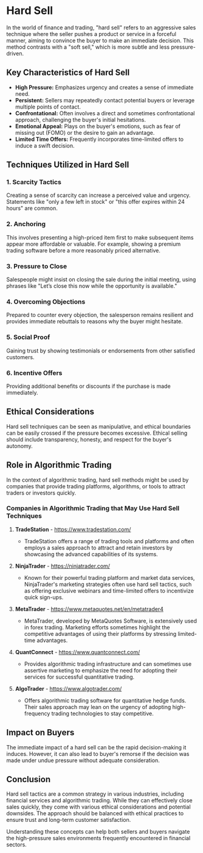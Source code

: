 # Hard Sell

In the world of finance and trading, "hard sell" refers to an aggressive sales technique where the seller pushes a product or service in a forceful manner, aiming to convince the buyer to make an immediate decision. This method contrasts with a "soft sell," which is more subtle and less pressure-driven. 

## Key Characteristics of Hard Sell

- **High Pressure:** Emphasizes urgency and creates a sense of immediate need.
- **Persistent:** Sellers may repeatedly contact potential buyers or leverage multiple points of contact.
- **Confrontational:** Often involves a direct and sometimes confrontational approach, challenging the buyer's initial hesitations.
- **Emotional Appeal:** Plays on the buyer's emotions, such as fear of missing out (FOMO) or the desire to gain an advantage.
- **Limited Time Offers:** Frequently incorporates time-limited offers to induce a swift decision.

## Techniques Utilized in Hard Sell

### 1. Scarcity Tactics
Creating a sense of scarcity can increase a perceived value and urgency. Statements like "only a few left in stock" or "this offer expires within 24 hours" are common.

### 2. Anchoring
This involves presenting a high-priced item first to make subsequent items appear more affordable or valuable. For example, showing a premium trading software before a more reasonably priced alternative.

### 3. Pressure to Close
Salespeople might insist on closing the sale during the initial meeting, using phrases like "Let’s close this now while the opportunity is available."

### 4. Overcoming Objections
Prepared to counter every objection, the salesperson remains resilient and provides immediate rebuttals to reasons why the buyer might hesitate.

### 5. Social Proof
Gaining trust by showing testimonials or endorsements from other satisfied customers.

### 6. Incentive Offers
Providing additional benefits or discounts if the purchase is made immediately.

## Ethical Considerations

Hard sell techniques can be seen as manipulative, and ethical boundaries can be easily crossed if the pressure becomes excessive. Ethical selling should include transparency, honesty, and respect for the buyer's autonomy.

## Role in Algorithmic Trading

In the context of algorithmic trading, hard sell methods might be used by companies that provide trading platforms, algorithms, or tools to attract traders or investors quickly. 

### Companies in Algorithmic Trading that May Use Hard Sell Techniques

1. **TradeStation** - https://www.tradestation.com/
   - TradeStation offers a range of trading tools and platforms and often employs a sales approach to attract and retain investors by showcasing the advanced capabilities of its systems.

2. **NinjaTrader** - https://ninjatrader.com/
   - Known for their powerful trading platform and market data services, NinjaTrader's marketing strategies often use hard sell tactics, such as offering exclusive webinars and time-limited offers to incentivize quick sign-ups.

3. **MetaTrader** - https://www.metaquotes.net/en/metatrader4
   - MetaTrader, developed by MetaQuotes Software, is extensively used in forex trading. Marketing efforts sometimes highlight the competitive advantages of using their platforms by stressing limited-time advantages.

4. **QuantConnect** - https://www.quantconnect.com/
   - Provides algorithmic trading infrastructure and can sometimes use assertive marketing to emphasize the need for adopting their services for successful quantitative trading.

5. **AlgoTrader** - https://www.algotrader.com/
   - Offers algorithmic trading software for quantitative hedge funds. Their sales approach may lean on the urgency of adopting high-frequency trading technologies to stay competitive.

## Impact on Buyers

The immediate impact of a hard sell can be the rapid decision-making it induces. However, it can also lead to buyer's remorse if the decision was made under undue pressure without adequate consideration.

## Conclusion

Hard sell tactics are a common strategy in various industries, including financial services and algorithmic trading. While they can effectively close sales quickly, they come with various ethical considerations and potential downsides. The approach should be balanced with ethical practices to ensure trust and long-term customer satisfaction.

Understanding these concepts can help both sellers and buyers navigate the high-pressure sales environments frequently encountered in financial sectors.

